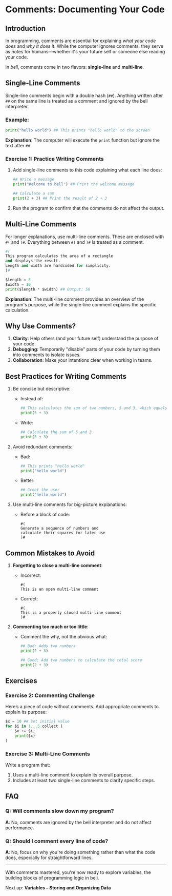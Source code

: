 # Comments: Documenting Your Code

## Introduction

In programming, comments are essential for explaining *what your code does* and *why it does it*. While the computer ignores comments, they serve as notes for humans—whether it's your future self or someone else reading your code.

In *bell*, comments come in two flavors: **single-line** and **multi-line**.

## Single-Line Comments

Single-line comments begin with a double hash (`##`). Anything written after `##` on the same line is treated as a comment and ignored by the bell interpreter.

### Example:

```py
print("hello world") ## This prints "hello world" to the screen
```
**Explanation**: The computer will execute the `print` function but ignore the text after `##`.

### Exercise 1: Practice Writing Comments

1. Add single-line comments to this code explaining what each line does:

	```py
	## Write a message
	print("Welcome to bell") ## Print the welcome message

	## Calculate a sum
	print(2 + 3) ## Print the result of 2 + 3
	```

2. Run the program to confirm that the comments do not affect the output.

## Multi-Line Comments

For longer explanations, use multi-line comments. These are enclosed with `#(` and `)#`. Everything between `#(` and `)#` is treated as a comment.

```py
#(
This program calculates the area of a rectangle
and displays the result.
Length and width are hardcoded for simplicity.
)#

$length = 5
$width = 10
print($length * $width) ## Output: 50
```

**Explanation**: The multi-line comment provides an overview of the program's purpose, while the single-line comment explains the specific calculation.

## Why Use Comments?

1. **Clarity**: Help others (and your future self) understand the purpose of your code.
2. **Debugging**: Temporarily "disable" parts of your code by turning them into comments to isolate issues.
3. **Collaboration**: Make your intentions clear when working in teams.

## Best Practices for Writing Comments

1. Be concise but descriptive:
	- Instead of:
		```py
		## This calculates the sum of two numbers, 5 and 3, which equals 8
		print(5 + 3)
		```
	- Write:
		```py
		## Calculate the sum of 5 and 3
		print(5 + 3)
		```

2. Avoid redundant comments:
	- Bad:
		```py
		## This prints "hello world"
		print("hello world")
		```
	- Better:
		```py
		## Greet the user
		print("hello world")
		```

3. Use multi-line comments for big-picture explanations:
	- Before a block of code:
		```
		#(
		Generate a sequence of numbers and
		calculate their squares for later use
		)#
		```

## Common Mistakes to Avoid

1. **Forgetting to close a multi-line comment**:
	- Incorrect:
		```
		#(
		This is an open multi-line comment
		```
	- Correct:
		```
		#(
		This is a properly closed multi-line comment
		)#
		```

2. **Commenting too much or too little**:

	- Comment the why, not the obvious what:
		```py
		## Bad: Adds two numbers
		print(2 + 3)

		## Good: Add two numbers to calculate the total score
		print(2 + 3)
		```

## Exercises

### Exercise 2: Commenting Challenge

Here’s a piece of code without comments. Add appropriate comments to explain its purpose:

```py
$x = 10 ## Set initial value
for $i in 1...5 collect (
    $x += $i;
    print($x)
)
```

### Exercise 3: Multi-Line Comments

Write a program that:

1. Uses a multi-line comment to explain its overall purpose.
2. Includes at least two single-line comments to clarify specific steps.

## FAQ

### Q: Will comments slow down my program?
**A**: No, comments are ignored by the bell interpreter and do not affect performance.

### Q: Should I comment every line of code?
**A**: No, focus on why you're doing something rather than what the code does, especially for straightforward lines.

---

With comments mastered, you're now ready to explore variables, the building blocks of programming logic in bell.

Next up: **Variables – Storing and Organizing Data**